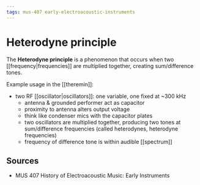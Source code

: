 ```yaml
---
tags: mus-407 early-electroacoustic-instruments
---
```


# Heterodyne principle

The **Heterodyne principle** is a phenomenon that occurs when two [[frequency|frequencies]] are multiplied together, creating sum/difference tones.

Example usage in the [[theremin]]:

- two RF [[oscillator|oscillators]]: one variable, one fixed at ~300 kHz
  - antenna & grounded performer act as capacitor
  - proximity to antenna alters output voltage
  - think like condenser mics with the capacitor plates
  - two oscillators are multiplied together, producing two tones at sum/difference frequencies (called heterodynes, heterodyne frequencies)
  - frequency of difference tone is within audible [[spectrum]]

## Sources

- MUS 407 History of Electroacoustic Music: Early Instruments
